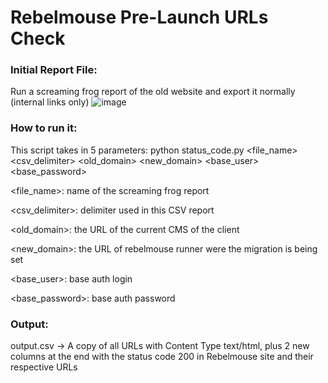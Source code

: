 ﻿# Rebelmouse Pre-Launch URLs Check
 
 ### Initial Report File:
   
   Run a screaming frog report of the old website and export it normally (internal links only) 
   ![image](https://user-images.githubusercontent.com/54844059/199789785-4ffd606f-8e94-4c30-8354-ab138bf5433a.png)
 
 ### How to run it:
 This script takes in 5 parameters:
   python status_code.py <file_name> <csv_delimiter> <old_domain> <new_domain> <base_user> <base_password>
   

  <file_name>: name of the screaming frog report
  
  <csv_delimiter>: delimiter used in this CSV report
  
  <old_domain>: the URL of the current CMS of the client
  
  <new_domain>: the URL of rebelmouse runner were the migration is being set
  
  <base_user>: base auth login
  
  <base_password>: base auth password
  
### Output:
  output.csv -> A copy of all URLs with Content Type text/html, plus 2 new columns at the end with the status code 200 in Rebelmouse site and their respective URLs
